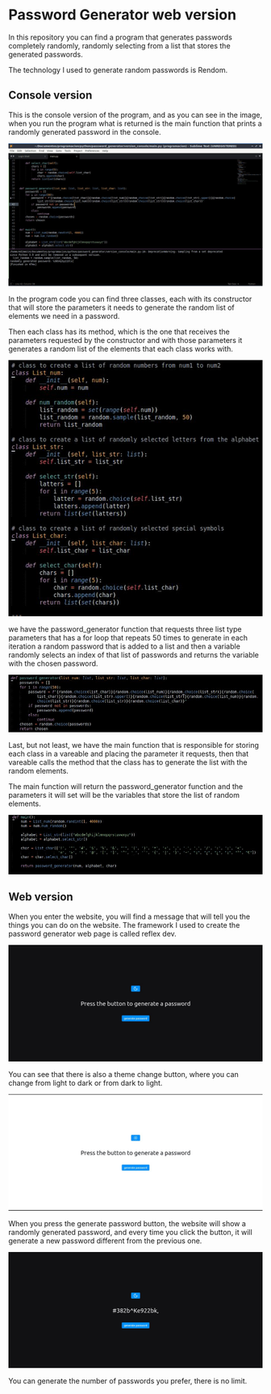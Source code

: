 # Password Generator web version

In this repository you can find a program that generates passwords completely randomly, randomly selecting from a list that stores the generated passwords. 

The technology I used to generate random passwords is Rendom.

## Console version

This is the console version of the program, and as you can see in the image, when you run the program what is returned is the main function that prints a randomly generated password in the console.

![screenshot of the password generator](assets/img/password_generator.jpg)

In the program code you can find three classes, each with its constructor that will store the parameters it needs to generate the random list of elements we need in a password.

Then each class has its method, which is the one that receives the parameters requested by the constructor and with those parameters it generates a random list of the elements that each class works with.

![screenshot of the password generator](assets/img/cap_cv_1.jpg)

we have the password_generator function that requests three list type parameters that has a for loop that repeats 50 times to generate in each iteration a random password that is added to a list and then a variable randomly selects an index of that list of passwords and returns the variable with the chosen password.

![screenshot of the password generator](assets/img/cap_cv_2.jpg)

Last, but not least, we have the main function that is responsible for storing each class in a vareable and placing the parameter it requests, then that vareable calls the method that the class has to generate the list with the random elements.

The main function will return the password_generator function and the parameters it will set will be the variables that store the list of random elements.

![screenshot of the password generator](assets/img/cap_cv_3.jpg)

## Web version 

When you enter the website, you will find a message that will tell you the things you can do on the website.
The framework I used to create the password generator web page is called reflex dev.

![screenshot of the password generator](assets/img/cap_wv_1.jpg)

You can see that there is also a theme change button, where you can change from light to dark or from dark to light.

![screenshot of the password generator](assets/img/cap_wv_2.jpg)

When you press the generate password button, the website will show a randomly generated password, and every time you click the button, it will generate a new password different from the previous one.

![screenshot of the password generator](assets/img/cap_wv_3.jpg)

You can generate the number of passwords you prefer, there is no limit.